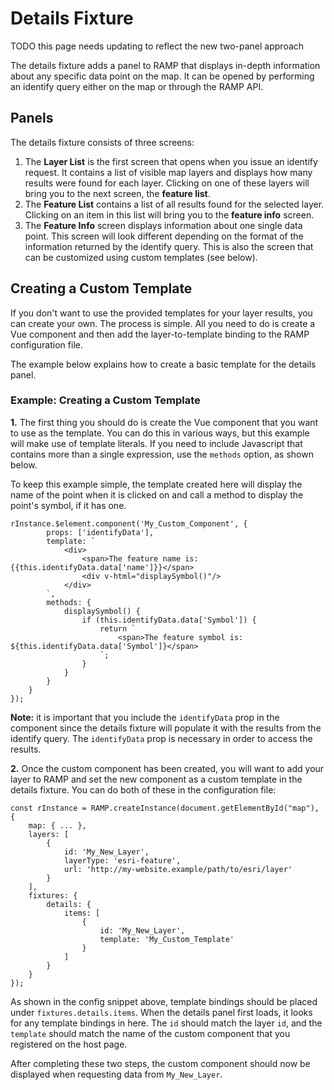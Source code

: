 # Details Fixture

TODO this page needs updating to reflect the new two-panel approach

The details fixture adds a panel to RAMP that displays in-depth information about any specific data point on the map. It can be opened by performing an identify query either on the map or through the RAMP API.

## Panels
The details fixture consists of three screens:

1. The __Layer List__ is the first screen that opens when you issue an identify request. It contains a list of visible map layers and displays how many results were found for each layer. Clicking on one of these layers will bring you to the next screen, the __feature list__.
2. The __Feature List__ contains a list of all results found for the selected layer. Clicking on an item in this list will bring you to the __feature info__ screen.
3. The __Feature Info__ screen displays information about one single data point. This screen will look different depending on the format of the information returned by the identify query. This is also the screen that can be customized using custom templates (see below).


## Creating a Custom Template

If you don't want to use the provided templates for your layer results, you can create your own. The process is simple. All you need to do is create a Vue component and then add the layer-to-template binding to the RAMP configuration file.

The example below explains how to create a basic template for the details panel.

### Example: Creating a Custom Template

__1.__ The first thing you should do is create the Vue component that you want to use as the template. You can do this in various ways, but this example will make use of template literals. If you need to include Javascript that contains more than a single expression, use the `methods` option, as shown below.

To keep this example simple, the template created here will display the name of the point when it is clicked on and call a method to display the point's symbol, if it has one.

```javascript=
rInstance.$element.component('My_Custom_Component', {
        props: ['identifyData'],
        template: `
            <div>
                <span>The feature name is: {{this.identifyData.data['name']}}</span>
                <div v-html="displaySymbol()"/>
            </div>
        `,
        methods: {
            displaySymbol() {
                if (this.identifyData.data['Symbol']) {
                    return `
                        <span>The feature symbol is: ${this.identifyData.data['Symbol']}</span>
                    `;
                }
            }
        }
    }
});
```

__Note:__ it is important that you include the `identifyData` prop in the component since the details fixture will populate it with the results from the identify query. The `identifyData` prop is necessary in order to access the results.


__2.__ Once the custom component has been created, you will want to add your layer to RAMP and set the new component as a custom template in the details fixture. You can do both of these in the configuration file:

```javascript=
const rInstance = RAMP.createInstance(document.getElementById("map"), {
    map: { ... },
    layers: [
        {
            id: 'My_New_Layer',
            layerType: 'esri-feature',
            url: 'http://my-website.example/path/to/esri/layer'
        }
    ],
    fixtures: {
        details: {
            items: [
                {
                    id: 'My_New_Layer',
                    template: 'My_Custom_Template'
                }
            ]
        }
    }
});
```

As shown in the config snippet above, template bindings should be placed under `fixtures.details.items`. When the details panel first loads, it looks for any template bindings in here. The `id` should match the layer `id`, and the `template` should match the name of the custom component that you registered on the host page.

After completing these two steps, the custom component should now be displayed when requesting data from `My_New_Layer`.
